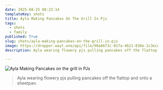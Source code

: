 ```yaml
---
date: 2025-08-25 08:23:14
templateKey: shots
title: Ayla Making Pancakes On The Grill In Pjs
tags:
  - shots
  - family
published: True
slug: shots/ayla-making-pancakes-on-the-grill-in-pjs
image: https://dropper.wayl.one/api/file/98a66f3c-017a-4b21-830e-1c3ece00d126.jpg
description: Ayla wearing flowery pjs pulling pancakes off the flattop and onto a sheetpan.

---
```


![Ayla Making Pancakes on the grill in PJs](https://dropper.wayl.one/api/file/98a66f3c-017a-4b21-830e-1c3ece00d126.jpg)

> Ayla wearing flowery pjs pulling pancakes off the flattop and onto a sheetpan.
